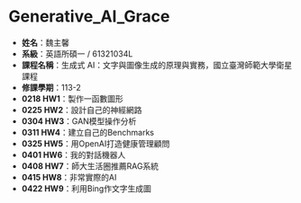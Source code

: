 # Generative_AI_Grace

- **姓名**：魏主馨
- **系級**：英語所碩一 / 61321034L
- **課程名稱**：生成式 AI：文字與圖像生成的原理與實務，國立臺灣師範大學衛星課程
- **修課學期**：113-2
- **0218 HW1**：製作一函數圖形
- **0225 HW2**：設計自己的神經網路
- **0304 HW3**：GAN模型操作分析
- **0311 HW4**：建立自己的Benchmarks
- **0325 HW5**：用OpenAI打造健康管理顧問
- **0401 HW6**：我的對話機器人
- **0408 HW7**：師大生活圈推薦RAG系統
- **0415 HW8**：非常實際的AI
- **0422 HW9**：利用Bing作文字生成圖
